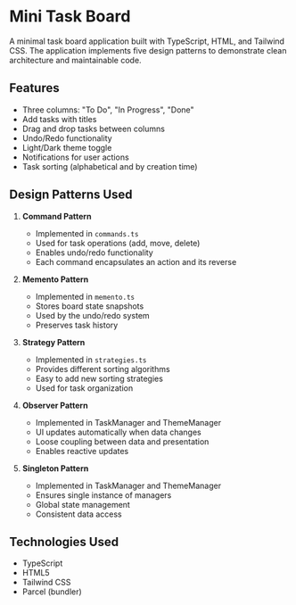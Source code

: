 # Mini Task Board

A minimal task board application built with TypeScript, HTML, and Tailwind CSS. The application implements five design patterns to demonstrate clean architecture and maintainable code.

## Features

- Three columns: "To Do", "In Progress", "Done"
- Add tasks with titles
- Drag and drop tasks between columns
- Undo/Redo functionality
- Light/Dark theme toggle
- Notifications for user actions
- Task sorting (alphabetical and by creation time)

## Design Patterns Used

1. **Command Pattern**
   - Implemented in `commands.ts`
   - Used for task operations (add, move, delete)
   - Enables undo/redo functionality
   - Each command encapsulates an action and its reverse

2. **Memento Pattern**
   - Implemented in `memento.ts`
   - Stores board state snapshots
   - Used by the undo/redo system
   - Preserves task history

3. **Strategy Pattern**
   - Implemented in `strategies.ts`
   - Provides different sorting algorithms
   - Easy to add new sorting strategies
   - Used for task organization

4. **Observer Pattern**
   - Implemented in TaskManager and ThemeManager
   - UI updates automatically when data changes
   - Loose coupling between data and presentation
   - Enables reactive updates

5. **Singleton Pattern**
   - Implemented in TaskManager and ThemeManager
   - Ensures single instance of managers
   - Global state management
   - Consistent data access

## Technologies Used

- TypeScript
- HTML5
- Tailwind CSS
- Parcel (bundler) 